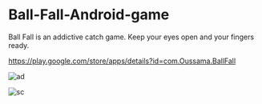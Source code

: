 # Ball-Fall-Android-game
Ball Fall is an addictive catch game. Keep your eyes open and your fingers ready.

https://play.google.com/store/apps/details?id=com.Oussama.BallFall


![ad](https://cloud.githubusercontent.com/assets/17766221/22110122/e1a1a010-de5a-11e6-85cd-f67e63ddea79.PNG)

![sc](https://cloud.githubusercontent.com/assets/17766221/22110210/28964b38-de5b-11e6-8b0c-ce92b55fc2f4.png)
